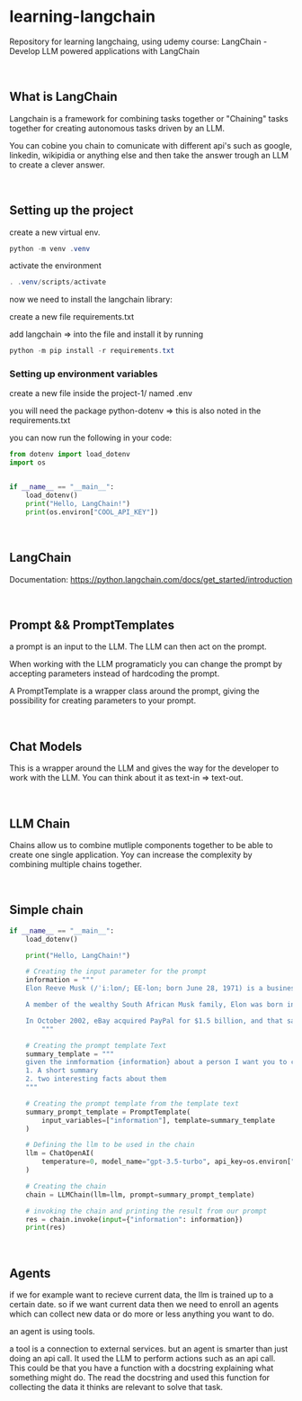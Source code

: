 # learning-langchain

Repository for learning langchaing, using udemy course: LangChain - Develop LLM powered applications with LangChain

</br>

## What is LangChain

Langchain is a framework for combining tasks together or "Chaining" tasks together
for creating autonomous tasks driven by an LLM.

You can cobine you chain to comunicate with different api's such as google, linkedin,
wikipidia or anything else and then take the answer trough an LLM to create a clever answer.

</br>

## Setting up the project

create a new virtual env.

```powershell
python -m venv .venv
```

activate the environment

```powershell
. .venv/scripts/activate
```

now we need to install the langchain library:

create a new file requirements.txt

add langchain => into the file and install it by running


```powershell
python -m pip install -r requirements.txt
```

### Setting up environment variables

create a new file inside the project-1/ named .env

you will need the package python-dotenv => this is also noted in the requirements.txt

you can now run the following in your code: 

```python
from dotenv import load_dotenv
import os


if __name__ == "__main__":
    load_dotenv()
    print("Hello, LangChain!")
    print(os.environ["COOL_API_KEY"])
```

</br>

## LangChain

Documentation: https://python.langchain.com/docs/get_started/introduction

</br>

## Prompt && PromptTemplates

a prompt is an input to the LLM. The LLM can then act on the prompt.

When working with the LLM programaticly you can change the prompt by accepting parameters
instead of hardcoding the prompt.

A PromptTemplate is a wrapper class around the prompt, giving the possibility for creating parameters
to your prompt.


</br>

## Chat Models

This is a wrapper around the LLM and gives the way for the developer to 
work with the LLM. You can think about it as text-in => text-out.


</br>


## LLM Chain

Chains allow us to combine mutliple components together to be able to create one single
application. Yoy can increase the complexity by combining multiple chains together.


</br>

## Simple chain

```python
if __name__ == "__main__":
    load_dotenv()

    print("Hello, LangChain!")

    # Creating the input parameter for the prompt
    information = """
    Elon Reeve Musk (/ˈiːlɒn/; EE-lon; born June 28, 1971) is a businessman and investor. He is the founder, chairman, CEO, and CTO of SpaceX; angel investor, CEO, product architect, and former chairman of Tesla, Inc.; owner, chairman, and CTO of X Corp.; founder of the Boring Company and xAI; co-founder of Neuralink and OpenAI; and president of the Musk Foundation. He is the second wealthiest person in the world, with an estimated net worth of US$232 billion as of December 2023, according to the Bloomberg Billionaires Index, and $182.6 billion according to Forbes, primarily from his ownership stakes in Tesla and SpaceX.[5][6][7]

    A member of the wealthy South African Musk family, Elon was born in Pretoria and briefly attended the University of Pretoria before immigrating to Canada at age 18, acquiring citizenship through his Canadian-born mother. Two years later, he matriculated at Queen's University at Kingston in Canada. Musk later transferred to the University of Pennsylvania, and received bachelor's degrees in economics and physics. He moved to California in 1995 to attend Stanford University, but dropped out after two days and, with his brother Kimbal, co-founded online city guide software company Zip2. The startup was acquired by Compaq for $307 million in 1999, and, that same year Musk co-founded X.com, a direct bank. X.com merged with Confinity in 2000 to form PayPal.

    In October 2002, eBay acquired PayPal for $1.5 billion, and that same year, with $100 million of the money he made, Musk founded SpaceX, a spaceflight services company. In 2004, he became an early investor in electric vehicle manufacturer Tesla Motors, Inc. (now Tesla, Inc.). He became its chairman and product architect, assuming the position of CEO in 2008. In 2006, Musk helped create SolarCity, a solar-energy company that was acquired by Tesla in 2016 and became Tesla Energy. In 2013, he proposed a hyperloop high-speed vactrain transportation system. In 2015, he co-founded OpenAI, a nonprofit artificial intelligence research company. The following year, Musk co-founded Neuralink—a neurotechnology company developing brain–computer interfaces—and the Boring Company, a tunnel construction company. In 2022, he acquired Twitter for $44 billion. He subsequently merged the company into newly created X Corp. and rebranded the service as X the following year. In March 2023, he founded xAI, an artificial intelligence company.
        """

    # Creating the prompt template Text
    summary_template = """
    given the inmformation {information} about a person I want you to create:
    1. A short summary
    2. two interesting facts about them
    """

    # Creating the prompt template from the template text
    summary_prompt_template = PromptTemplate(
        input_variables=["information"], template=summary_template
    )

    # Defining the llm to be used in the chain
    llm = ChatOpenAI(
        temperature=0, model_name="gpt-3.5-turbo", api_key=os.environ["OPENAI_API_KEY"]
    )

    # Creating the chain
    chain = LLMChain(llm=llm, prompt=summary_prompt_template)

    # invoking the chain and printing the result from our prompt
    res = chain.invoke(input={"information": information})
    print(res)
```

</br>

## Agents

if we for example want to recieve current data, the llm is trained up to a certain date.
so if we want current data then we need to enroll an agents which can collect new data or 
do more or less anything you want to do.

an agent is using tools.

a tool is a connection to external services. but an agent is smarter than just doing an
api call. It used the LLM to perform actions such as an api call. This could be that you 
have a function with a docstring explaining what something might do. The read the docstring
and used this function for collecting the data it thinks are relevant to solve that task.

